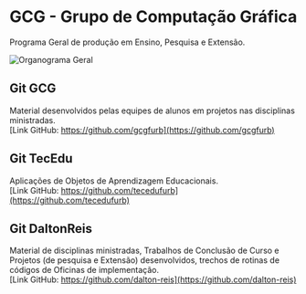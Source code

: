 # GCG - Grupo de Computação Gráfica
Programa Geral de produção em Ensino, Pesquisa e Extensão.

![Organograma Geral](organograma.drawio.svg)

## Git GCG

Material desenvolvidos pelas equipes de alunos em projetos nas disciplinas ministradas.  
[Link GitHub: https://github.com/gcgfurb](https://github.com/gcgfurb)

## Git TecEdu

Aplicações de Objetos de Aprendizagem Educacionais.  
[Link GitHub: https://github.com/tecedufurb](https://github.com/tecedufurb)

## Git DaltonReis

Material de disciplinas ministradas, Trabalhos de Conclusão de Curso e Projetos (de pesquisa e Extensão) desenvolvidos, trechos de rotinas de códigos de Oficinas de implementação.  
[Link GitHub: https://github.com/dalton-reis](https://github.com/dalton-reis)
